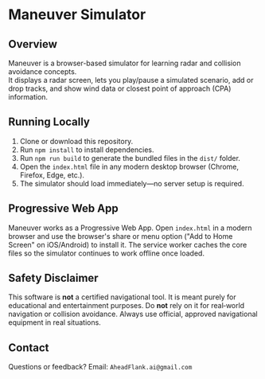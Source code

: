 # Maneuver Simulator

## Overview
Maneuver is a browser-based simulator for learning radar and collision avoidance concepts.  
It displays a radar screen, lets you play/pause a simulated scenario, add or drop tracks, and show wind data or closest point of approach (CPA) information.

## Running Locally
1. Clone or download this repository.
2. Run `npm install` to install dependencies.
3. Run `npm run build` to generate the bundled files in the `dist/` folder.
4. Open the `index.html` file in any modern desktop browser (Chrome, Firefox, Edge, etc.).
5. The simulator should load immediately—no server setup is required.

## Progressive Web App
Maneuver works as a Progressive Web App. Open `index.html` in a modern browser
and use the browser's share or menu option ("Add to Home Screen" on iOS/Android)
to install it. The service worker caches the core files so the simulator
continues to work offline once loaded.

## Safety Disclaimer
This software is **not** a certified navigational tool. It is meant purely for educational and entertainment purposes. Do **not** rely on it for real‑world navigation or collision avoidance. Always use official, approved navigational equipment in real situations.

## Contact
Questions or feedback? Email: `AheadFlank.ai@gmail.com`
